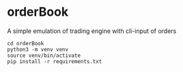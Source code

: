 # orderBook

A simple emulation of trading engine with cli-input of orders
```shell
cd orderBook
python3 -m venv venv
source venv/bin/activate
pip install -r requirements.txt
```
